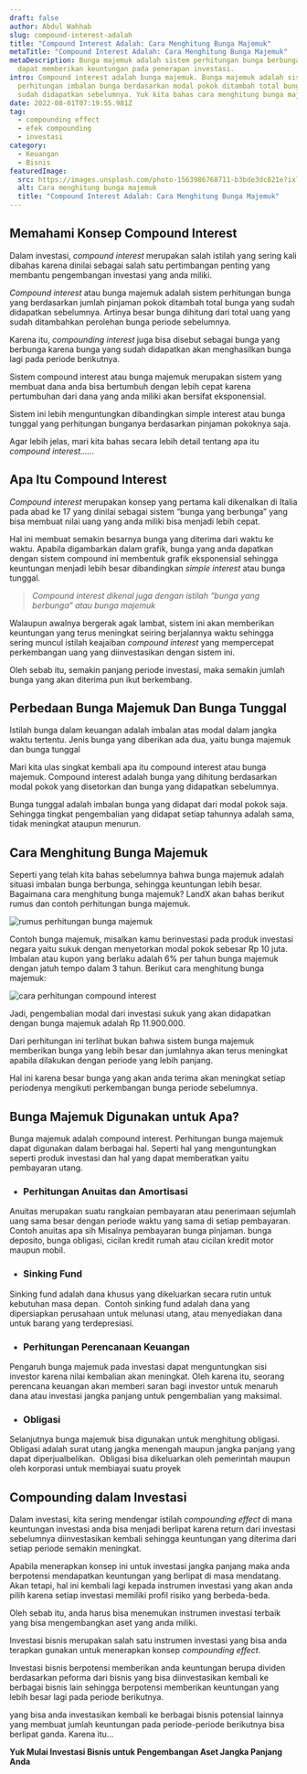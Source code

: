 ```yaml
---
draft: false
author: Abdul Wahhab
slug: compound-interest-adalah
title: "Compound Interest Adalah: Cara Menghitung Bunga Majemuk"
metaTitle: "Compound Interest Adalah: Cara Menghitung Bunga Majemuk"
metaDescription: Bunga majemuk adalah sistem perhitungan bunga berbunga yang
  dapat memberikan keuntungan pada penerapan investasi.
intro: Compound interest adalah bunga majemuk. Bunga majemuk adalah sistem
  perhitungan imbalan bunga berdasarkan modal pokok ditambah total bunga yang
  sudah didapatkan sebelumnya. Yuk kita bahas cara menghitung bunga majemuk.
date: 2022-08-01T07:19:55.981Z
tag:
  - compounding effect
  - efek compounding
  - investasi
category:
  - Keuangan
  - Bisnis
featuredImage:
  src: https://images.unsplash.com/photo-1563986768711-b3bde3dc821e?ixlib=rb-1.2.1&ixid=MnwxMjA3fDB8MHxwaG90by1wYWdlfHx8fGVufDB8fHx8&auto=format&fit=crop&w=1168&q=80
  alt: Cara menghitung bunga majemuk
  title: "Compound Interest Adalah: Cara Menghitung Bunga Majemuk"
---
```

## **Memahami Konsep Compound Interest**

Dalam investasi, *compound interest* merupakan salah istilah yang sering kali dibahas karena dinilai sebagai salah satu pertimbangan penting yang membantu pengembangan investasi yang anda miliki.

*Compound interest* atau bunga majemuk adalah sistem perhitungan bunga yang berdasarkan jumlah pinjaman pokok ditambah total bunga yang sudah didapatkan sebelumnya. Artinya besar bunga dihitung dari total uang yang sudah ditambahkan perolehan bunga periode sebelumnya.

Karena itu, *compounding interest* juga bisa disebut sebagai bunga yang berbunga karena bunga yang sudah didapatkan akan menghasilkan bunga lagi pada periode berikutnya.

Sistem compound interest atau bunga majemuk merupakan sistem yang membuat dana anda bisa bertumbuh dengan lebih cepat karena pertumbuhan dari dana yang anda miliki akan bersifat eksponensial.

Sistem ini lebih menguntungkan dibandingkan simple interest atau bunga tunggal yang perhitungan bunganya berdasarkan pinjaman pokoknya saja.

Agar lebih jelas, mari kita bahas secara lebih detail tentang apa itu *compound interest…...*

## Apa Itu Compound Interest

*Compound interest* merupakan konsep yang pertama kali dikenalkan di Italia pada abad ke 17 yang dinilai sebagai sistem “bunga yang berbunga” yang bisa membuat nilai uang yang anda miliki bisa menjadi lebih cepat.

Hal ini membuat semakin besarnya bunga yang diterima dari waktu ke waktu. Apabila digambarkan dalam grafik, bunga yang anda dapatkan dengan sistem compound ini membentuk grafik eksponensial sehingga keuntungan menjadi lebih besar dibandingkan *simple interest* atau bunga tunggal.

> *Compound interest dikenal juga dengan istilah “bunga yang berbunga” atau bunga majemuk*

Walaupun awalnya bergerak agak lambat, sistem ini akan memberikan keuntungan yang terus meningkat seiring berjalannya waktu sehingga sering muncul istilah keajaiban *compound interest* yang mempercepat perkembangan uang yang diinvestasikan dengan sistem ini.

Oleh sebab itu, semakin panjang periode investasi, maka semakin jumlah bunga yang akan diterima pun ikut berkembang.

## Perbedaan Bunga Majemuk Dan Bunga Tunggal

Istilah bunga dalam keuangan adalah imbalan atas modal dalam jangka waktu tertentu. Jenis bunga yang diberikan ada dua, yaitu bunga majemuk dan bunga tunggal

Mari kita ulas singkat kembali apa itu compound interest atau bunga majemuk. Compound interest adalah bunga yang dihitung berdasarkan modal pokok yang disetorkan dan bunga yang didapatkan sebelumnya.

Bunga tunggal adalah imbalan bunga yang didapat dari modal pokok saja. Sehingga tingkat pengembalian yang didapat setiap tahunnya adalah sama, tidak meningkat ataupun menurun.

## Cara Menghitung Bunga Majemuk

Seperti yang telah kita bahas sebelumnya bahwa bunga majemuk adalah situasi imbalan bunga berbunga, sehingga keuntungan lebih besar. Bagaimana cara menghitung bunga majemuk? LandX akan bahas berikut rumus dan contoh perhitungan bunga majemuk.

![rumus perhitungan bunga majemuk](https://lh6.googleusercontent.com/4JALMGktGh7M0D4j8FSgu51n9j-Yce7Cd6v6sLpKrFqW1rk8kplEP2_Gx_Vf7w4M9vGN3KuAIC8CdBny18CML3YQIB-eKkjExqbCDkwU94DcsdZgLU4FfKfZ7TLWCaXMPIW6sO-_qMMmMxHJ43I "Cara perhitungan bunga majemuk , compound interest di indonesia ")

Contoh bunga majemuk, misalkan kamu berinvestasi pada produk investasi negara yaitu sukuk dengan menyetorkan modal pokok sebesar Rp 10 juta. Imbalan atau kupon yang berlaku adalah 6% per tahun bunga majemuk dengan jatuh tempo dalam 3 tahun. Berikut cara menghitung bunga majemuk:

![cara perhitungan compound interest](https://lh6.googleusercontent.com/FpS0OLCklt0_wx9Tb-KOh7ibQ0PicmNQM0sh7guVdKHzRF_W7szTkEqjDYf2uInaq_YhHo8qQwGKUGp6WFOw3E0KZibJebAN8SRpcPgXliHpqS5DVwBsfW8wtR87n5kqqrBQyJdceenDxK2m05s "Menghitung bunga majemuk, menghitung bunga majemuk")

Jadi, pengembalian modal dari investasi sukuk yang akan didapatkan dengan bunga majemuk adalah Rp 11.900.000.

Dari perhitungan ini terlihat bukan bahwa sistem bunga majemuk memberikan bunga yang lebih besar dan jumlahnya akan terus meningkat apabila dilakukan dengan periode yang lebih panjang.

Hal ini karena besar bunga yang akan anda terima akan meningkat setiap periodenya mengikuti perkembangan bunga periode sebelumnya.

## Bunga Majemuk Digunakan untuk Apa?

Bunga majemuk adalah compound interest. Perhitungan bunga majemuk dapat digunakan dalam berbagai hal. Seperti hal yang menguntungkan seperti produk investasi dan hal yang dapat memberatkan yaitu pembayaran utang.

* ### Perhitungan Anuitas dan Amortisasi 

Anuitas merupakan suatu rangkaian pembayaran atau penerimaan sejumlah uang sama besar dengan periode waktu yang sama di setiap pembayaran. Contoh anuitas apa sih Misalnya pembayaran bunga pinjaman. bunga deposito, bunga obligasi, cicilan kredit rumah atau cicilan kredit motor maupun mobil.

* ### Sinking Fund

Sinking fund adalah dana khusus yang dikeluarkan secara rutin untuk kebutuhan masa depan.  Contoh sinking fund adalah dana yang dipersiapkan perusahaan untuk melunasi utang, atau menyediakan dana untuk barang yang terdepresiasi.

* ### Perhitungan Perencanaan Keuangan 

Pengaruh bunga majemuk pada investasi dapat menguntungkan sisi investor karena nilai kembalian akan meningkat. Oleh karena itu, seorang perencana keuangan akan memberi saran bagi investor untuk menaruh dana atau investasi jangka panjang untuk pengembalian yang maksimal.

* ### Obligasi 

Selanjutnya bunga majemuk bisa digunakan untuk menghitung obligasi. Obligasi adalah surat utang jangka menengah maupun jangka panjang yang dapat diperjualbelikan.  Obligasi bisa dikeluarkan oleh pemerintah maupun oleh korporasi untuk membiayai suatu proyek

## Compounding dalam Investasi

Dalam investasi, kita sering mendengar istilah *compounding effect* di mana keuntungan investasi anda bisa menjadi berlipat karena return dari investasi sebelumnya diinvestasikan kembali sehingga keuntungan yang diterima dari setiap periode semakin meningkat.

Apabila menerapkan konsep ini untuk investasi jangka panjang maka anda berpotensi mendapatkan keuntungan yang berlipat di masa mendatang. Akan tetapi, hal ini kembali lagi kepada instrumen investasi yang akan anda pilih karena setiap investasi memiliki profil risiko yang berbeda-beda.

Oleh sebab itu, anda harus bisa menemukan instrumen investasi terbaik yang bisa mengembangkan aset yang anda miliki.

Investasi bisnis merupakan salah satu instrumen investasi yang bisa anda terapkan gunakan untuk menerapkan konsep *compounding effect.*

Investasi bisnis berpotensi memberikan anda keuntungan berupa dividen berdasarkan peforma dari bisnis yang bisa diinvestasikan kembali ke berbagai bisnis lain sehingga berpotensi memberikan keuntungan yang lebih besar lagi pada periode berikutnya. 

 yang bisa anda investasikan kembali ke berbagai bisnis potensial lainnya yang membuat jumlah keuntungan pada periode-periode berikutnya bisa berlipat ganda. Karena itu…

**Yuk Mulai Investasi Bisnis untuk Pengembangan Aset Jangka Panjang Anda**